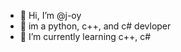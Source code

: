 - 👋 Hi, I’m @j-oy
- 👋 im a python, c++, and c# devloper 
- 🌱 I’m currently learning c++, c#


<!---
j-oy/j-oy is a ✨ special ✨ repository because its `README.md` (this file) appears on your GitHub profile.
You can click the Preview link to take a look at your changes.
--->
